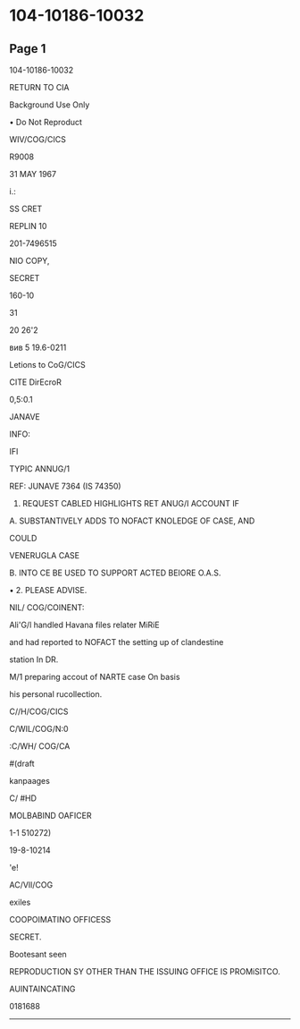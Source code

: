 # 104-10186-10032

## Page 1

104-10186-10032

RETURN TO CIA

Background Use Only

• Do Not Reproduct

WIV/COG/CICS

R9008

31 MAY 1967

i.:

SS CRET

REPLIN 10

201-7496515

NIO COPY,

SECRET

160-10

31

20 26'2

вив 5 19.6-0211

Letions to CoG/CICS

CITE DirEcroR

0,5:0.1

JANAVE

INFO:

IFI

TYPIC ANNUG/1

REF: JUNAVE 7364 (IS 74350)

1. REQUEST CABLED HIGHLIGHTS RET ANUG/I ACCOUNT IF

A. SUBSTANTIVELY ADDS TO NOFACT KNOLEDGE OF CASE, AND

COULD

VENERUGLA CASE

B. INTO CE BE USED TO SUPPORT ACTED BEIORE O.A.S.

• 2. PLEASE ADVISE.

NIL/ COG/COINENT:

Ali'G/l handled Havana files relater MiRiE

and had reported to NOFACT the setting up of clandestine

station In DR.

M/1 preparing accout of NARTE case On basis

his personal rucollection.

C//H/COG/CICS

C/WIL/COG/N:0

:C/WH/ COG/CA

#(draft

kanpaages

C/ #HD

MOLBABIND OAFICER

1-1 510272)

19-8-10214

'e!

AC/VIl/COG

exiles

COOPOIMATINO OFFICESS

SECRET.

Bootesant seen

REPRODUCTION SY OTHER THAN THE ISSUING OFFICE IS PROMiSITCO.

AUINTAINCATING

0181688

---

